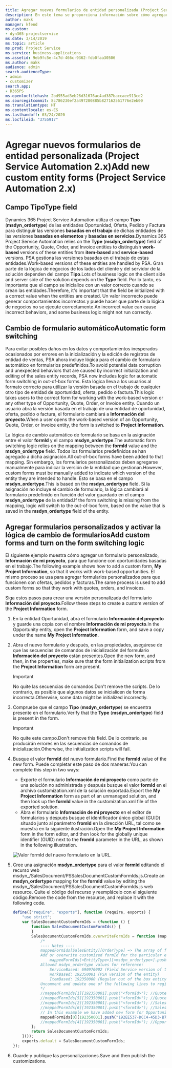 ```yaml
---
title: Agregar nuevos formularios de entidad personalizada (Project Service Automation 2.x)
description: En este tema se proporciona información sobre cómo agregar formularios de entidad personalizada para oportunidades, ofertas, pedidos o facturas en Dynamics 365 Project Service Automation 2.x.
author: makk
manager: kfend
ms.custom:
- dyn365-projectservice
ms.date: 3/14/2019
ms.topic: article
ms.prod: Project Service
ms.service: business-applications
ms.assetid: 9eb9fc5e-4c7d-466c-9362-fdb0faa30506
ms.author: makk
audience: admin
search.audienceType:
- admin
- customizer
search.app:
- D365PS
ms.openlocfilehash: 2bd955ad3eb26d31676ac4ad387baccaee913cd2
ms.sourcegitcommit: 8c786230ef2a497280885b827162561776e2eb00
ms.translationtype: HT
ms.contentlocale: es-ES
ms.lasthandoff: 03/24/2020
ms.locfileid: "3755917"
---
```

# <a name="add-new-custom-entity-forms-project-service-automation-2x"></a><span data-ttu-id="55b20-103">Agregar nuevos formularios de entidad personalizada (Project Service Automation 2.x)</span><span class="sxs-lookup"><span data-stu-id="55b20-103">Add new custom entity forms (Project Service Automation 2.x)</span></span>

## <a name="type-field"></a><span data-ttu-id="55b20-104">Campo Tipo</span><span class="sxs-lookup"><span data-stu-id="55b20-104">Type field</span></span> 

<span data-ttu-id="55b20-105">Dynamics 365 Project Service Automation utiliza el campo **Tipo** (**msdyn\_ordertype**) de las entidades Oportunidad, Oferta, Pedido y Factura para distinguir las versiones **basadas en el trabajo** de dichas entidades de las versiones **basadas en elementos** y **basadas en servicios**.</span><span class="sxs-lookup"><span data-stu-id="55b20-105">Dynamics 365 Project Service Automation relies on the **Type** (**msdyn\_ordertype**) field of the Opportunity, Quote, Order, and Invoice entities to distinguish **work-based** versions of these entities from **item-based** and **service-based** versions.</span></span> <span data-ttu-id="55b20-106">PSA gestiona las versiones basadas en el trabajo de estas entidades.</span><span class="sxs-lookup"><span data-stu-id="55b20-106">Work-based versions of these entities are handled by PSA.</span></span> <span data-ttu-id="55b20-107">Gran parte de la lógica de negocios de los lados del cliente y del servidor de la solución dependen del campo **Tipo**.</span><span class="sxs-lookup"><span data-stu-id="55b20-107">Lots of business logic on the client side and server side of the solution depends on the **Type** field.</span></span> <span data-ttu-id="55b20-108">Por lo tanto, es importante que el campo se inicialice con un valor correcto cuando se crean las entidades.</span><span class="sxs-lookup"><span data-stu-id="55b20-108">Therefore, it's important that the field be initialized with a correct value when the entities are created.</span></span> <span data-ttu-id="55b20-109">Un valor incorrecto puede generar comportamientos incorrectos y puede hacer que parte de la lógica de negocios no se ejecute correctamente.</span><span class="sxs-lookup"><span data-stu-id="55b20-109">An incorrect value can cause incorrect behaviors, and some business logic might not run correctly.</span></span>

## <a name="automatic-form-switching"></a><span data-ttu-id="55b20-110">Cambio de formulario automático</span><span class="sxs-lookup"><span data-stu-id="55b20-110">Automatic form switching</span></span>

<span data-ttu-id="55b20-111">Para evitar posibles daños en los datos y comportamientos inesperados ocasionados por errores en la inicialización y la edición de registros de entidad de ventas, PSA ahora incluye lógica para el cambio de formulario automático en formularios predefinidos.</span><span class="sxs-lookup"><span data-stu-id="55b20-111">To avoid potential data corruption and unexpected behaviors that are caused by incorrect initialization and editing of the sales entity records, PSA now includes logic for automatic form switching in out-of-box forms.</span></span> <span data-ttu-id="55b20-112">Esta lógica lleva a los usuarios al formato correcto para utilizar la versión basada en el trabajo de cualquier otro tipo de entidad de oportunidad, oferta, pedido o factura.</span><span class="sxs-lookup"><span data-stu-id="55b20-112">This logic takes users to the correct form for working with the work-based version or any other type of Opportunity, Quote, Order, or Invoice entity.</span></span> <span data-ttu-id="55b20-113">Cuando un usuario abra la versión basada en el trabajo de una entidad de oportunidad, oferta, pedido o factura, el formulario cambiará a **Información del proyecto**.</span><span class="sxs-lookup"><span data-stu-id="55b20-113">When a user opens the work-based version of an Opportunity, Quote, Order, or Invoice entity, the form is switched to **Project Information**.</span></span>

<span data-ttu-id="55b20-114">La lógica de cambio automático de formulario se basa en la asignación entre el valor **formId** y el campo **msdyn\_ordertype**.</span><span class="sxs-lookup"><span data-stu-id="55b20-114">The automatic form switching logic relies on the mapping between the **formId** value and the **msdyn\_ordertype** field.</span></span> <span data-ttu-id="55b20-115">Todos los formularios predefinidos se han agregado a dicha asignación.</span><span class="sxs-lookup"><span data-stu-id="55b20-115">All out-of-box forms have been added to that mapping.</span></span> <span data-ttu-id="55b20-116">Sin embargo, los formularios personalizados deben agregarse manualmente para indicar la versión de la entidad que gestionan.</span><span class="sxs-lookup"><span data-stu-id="55b20-116">However, custom forms must be manually added to indicate which version of the entity they are intended to handle.</span></span> <span data-ttu-id="55b20-117">Esto se basa en el campo **msdyn\_ordertype**.</span><span class="sxs-lookup"><span data-stu-id="55b20-117">This is based on the **msdyn\_ordertype** field.</span></span> <span data-ttu-id="55b20-118">Si la asignación no incluye el cambio de formulario, la lógica cambiará al formulario predefinido en función del valor guardado en el campo **msdyn\_ordertype** de la entidad.</span><span class="sxs-lookup"><span data-stu-id="55b20-118">If the form switching is missing from the mapping, logic will switch to the out-of-box form, based on the value that is saved in the **msdyn\_ordertype** field of the entity.</span></span>

## <a name="add-custom-forms-and-turn-on-the-form-switching-logic"></a><span data-ttu-id="55b20-119">Agregar formularios personalizados y activar la lógica de cambio de formularios</span><span class="sxs-lookup"><span data-stu-id="55b20-119">Add custom forms and turn on the form switching logic</span></span>

<span data-ttu-id="55b20-120">El siguiente ejemplo muestra cómo agregar un formulario personalizado, **Información de mi proyecto**, para que funcione con oportunidades basadas en el trabajo.</span><span class="sxs-lookup"><span data-stu-id="55b20-120">The following example shows how to add a custom form, **My Project Information**, so that it works with work-based opportunities.</span></span> <span data-ttu-id="55b20-121">El mismo proceso se usa para agregar formularios personalizados para que funcionen con ofertas, pedidos y facturas.</span><span class="sxs-lookup"><span data-stu-id="55b20-121">The same process is used to add custom forms so that they work with quotes, orders, and invoices.</span></span>

<span data-ttu-id="55b20-122">Siga estos pasos para crear una versión personalizada del formulario **Información del proyecto**.</span><span class="sxs-lookup"><span data-stu-id="55b20-122">Follow these steps to create a custom version of the **Project Information** form.</span></span>

1. <span data-ttu-id="55b20-123">En la entidad Oportunidad, abra el formulario **Información del proyecto** y guarde una copia con el nombre **Información de mi proyecto**.</span><span class="sxs-lookup"><span data-stu-id="55b20-123">In the Opportunity entity, open the **Project Information** form, and save a copy under the name **My Project Information**.</span></span>
2. <span data-ttu-id="55b20-124">Abra el nuevo formulario y después, en las propiedades, asegúrese de que las secuencias de comandos de inicialización del formulario **Información del proyecto** están presentes.</span><span class="sxs-lookup"><span data-stu-id="55b20-124">Open the new form, and then, in the properties, make sure that the form initialization scripts from the **Project Information** form are present.</span></span> 

    > [!IMPORTANT]
    > <span data-ttu-id="55b20-125">No quite las secuencias de comandos.</span><span class="sxs-lookup"><span data-stu-id="55b20-125">Don't remove the scripts.</span></span> <span data-ttu-id="55b20-126">De lo contrario, es posible que algunos datos se inicialicen de forma incorrecta.</span><span class="sxs-lookup"><span data-stu-id="55b20-126">Otherwise, some data might be initialized incorrectly.</span></span>

3. <span data-ttu-id="55b20-127">Compruebe que el campo **Tipo** (**msdyn\_ordertype**) se encuentra presente en el formulario.</span><span class="sxs-lookup"><span data-stu-id="55b20-127">Verify that the **Type** (**msdyn\_ordertype**) field is present in the form.</span></span> 

    > [!IMPORTANT]
    > <span data-ttu-id="55b20-128">No quite este campo.</span><span class="sxs-lookup"><span data-stu-id="55b20-128">Don't remove this field.</span></span> <span data-ttu-id="55b20-129">De lo contrario, se producirán errores en las secuencias de comandos de inicialización.</span><span class="sxs-lookup"><span data-stu-id="55b20-129">Otherwise, the initialization scripts will fail.</span></span>

4. <span data-ttu-id="55b20-130">Busque el valor **formId** del nuevo formulario.</span><span class="sxs-lookup"><span data-stu-id="55b20-130">Find the **formId** value of the new form.</span></span> <span data-ttu-id="55b20-131">Puede completar este paso de dos maneras:</span><span class="sxs-lookup"><span data-stu-id="55b20-131">You can complete this step in two ways:</span></span>

    - <span data-ttu-id="55b20-132">Exporte el formulario **Información de mi proyecto** como parte de una solución no administrada y después busque el valor **formId** en el archivo customization.xml de la solución exportada.</span><span class="sxs-lookup"><span data-stu-id="55b20-132">Export the **My Project Information** form as part of an unmanaged solution, and then look up the **formId** value in the customization.xml file of the exported solution.</span></span>
    - <span data-ttu-id="55b20-133">Abra el formulario **Información de mi proyecto** en el editor de formularios y después busque el identificador único global (GUID) situado junto al parámetro **fromId** en la dirección URL, tal como se muestra en la siguiente ilustración.</span><span class="sxs-lookup"><span data-stu-id="55b20-133">Open the **My Project Information** form in the form editor, and then look for the globally unique identifier (GUID) next to the **fromId** parameter in the URL, as shown in the following illustration.</span></span>

    ![Valor formId del nuevo formulario en la URL.](media/how-to-add-custom-forms-in-v2.0.png)

5. <span data-ttu-id="55b20-135">Cree una asignación **msdyn\_ordertype** para el valor **formId** editando el recurso web msdyn\_/SalesDocument/PSSalesDocumentCustomFormIds.js.</span><span class="sxs-lookup"><span data-stu-id="55b20-135">Create an **msdyn\_ordertype** mapping for the **formId** value by editing the msdyn\_/SalesDocument/PSSalesDocumentCustomFormIds.js web resource.</span></span> <span data-ttu-id="55b20-136">Quite el código del recurso y reemplácelo con el siguiente código.</span><span class="sxs-lookup"><span data-stu-id="55b20-136">Remove the code from the resource, and replace it with the following code.</span></span>

    ```javascript
    define(["require", "exports"], function (require, exports) {
        "use strict";
        var SalesDocumentCustomFormIds = (function () {
            function SalesDocumentCustomFormIds() {
            }
            SalesDocumentCustomFormIds.overwriteFormIds = function (mappedFormIds) {
                /*
                ---- Notes ----
                mappedFormIds[SalesEntity][OrderType] => The array of forms IDs that support particular entity and order type
                Add or overwrite customized formId for the particular entity and order type by calling:
                    mappedFormIds[<EntityType>][<msdyn_ordertype>].push("<formId>");
                Allowed msdyn_ordertype values for reference:
                    ServiceBased: 690970002 (Field Service version of the entity)
                    WorkBased: 192350001 (PSA version of the entity)
                    ItemBased: 192350000 (Regular out of the box entity)
                Uncomment and update one of the following lines to register custom PSA form for required entity:
                */      
                //mappedFormIds[1][192350001].push("<formId>"); //Quote
                //mappedFormIds[5][192350001].push("<formId>"); //Quote Line
                //mappedFormIds[2][192350001].push("<formId>"); //Sales Order
                //mappedFormIds[6][192350001].push("<formId>"); //Sales Order Line
                // In this example we have added new form for Opportunity
                mappedFormIds[0][192350001].push("192EE537-DCC4-45D3-B7AF-EA694B9113D2"); //Opportunity
                //mappedFormIds[4][192350001].push("<formId>"); //Opportunity Line
            };
            return SalesDocumentCustomFormIds;
        }());
        exports.default = SalesDocumentCustomFormIds;
    });
    ```

6. <span data-ttu-id="55b20-137">Guarde y publique las personalizaciones.</span><span class="sxs-lookup"><span data-stu-id="55b20-137">Save and then publish the customizations.</span></span>
